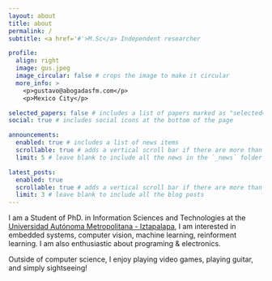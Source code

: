 ```yaml
---
layout: about
title: about
permalink: /
subtitle: <a href='#'>M.Sc</a> Independent researcher

profile:
  align: right
  image: gus.jpeg
  image_circular: false # crops the image to make it circular
  more_info: >
    <p>gustavo@abogadasfm.com</p>
    <p>Mexico City</p>

selected_papers: false # includes a list of papers marked as "selected={true}"
social: true # includes social icons at the bottom of the page

announcements:
  enabled: true # includes a list of news items
  scrollable: true # adds a vertical scroll bar if there are more than 3 news items
  limit: 5 # leave blank to include all the news in the `_news` folder

latest_posts:
  enabled: true
  scrollable: true # adds a vertical scroll bar if there are more than 3 new posts items
  limit: 3 # leave blank to include all the blog posts
---
```


I am a Student of PhD. in Information Sciences and Technologies at the [Universidad Autónoma Metropolitana - Iztapalapa](https://pcyti.izt.uam.mx), I am interested in embedded systems, computer vision, machine learning, reinforment learning.
I am also enthusiastic about programing & electronics.

Outside of computer science, I enjoy playing video games, playing guitar, and simply sightseeing!
